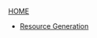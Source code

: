 [HOME](https://github.com/MindBrain27/Sky-Greg/wiki)
* [Resource Generation](https://github.com/MindBrain27/Sky-Greg/wiki/Resource-Generation)